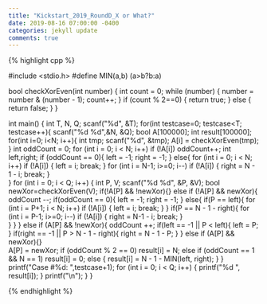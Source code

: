```yaml
---
title: "Kickstart_2019_RoundD_X or What?"
date: 2019-08-16 07:00:00 -0400
categories: jekyll update
comments: true
---
```


{% highlight cpp %}

#include <stdio.h>
#define MIN(a,b) (a>b?b:a)

bool checkXorEven(int number) {
	int count = 0;
	while (number) {
		number = number & (number - 1);
		count++;
	}
	if (count % 2==0) {
		return true;
	}
	else {
		return false;
	}
}

int main()
{
    int T, N, Q;
    scanf("%d", &T);
    for(int testcase=0; testcase<T; testcase++){
        scanf("%d %d",&N, &Q);
	bool A[100000];
        int result[100000];
        for(int i=0; i<N; i++){
			int tmp;
            scanf("%d", &tmp);
			A[i] = checkXorEven(tmp);
        } 
       	int oddCount = 0;
		for (int i = 0; i < N; i++)
			if (!A[i])
				oddCount++; 
		int left,right;
		if (oddCount == 0){
		    left = -1;
		    right = -1;
		}
		else{
			for (int i = 0; i < N; i++)
				if (!A[i]) {
					left = i;
					break;
				}
			for (int i = N-1; i>=0; i--)
				if (!A[i]) {
					right = N - 1 - i;
					break;
				}		    
		}
        	for (int i = 0; i < Q; i++) {
			int P, V;
			scanf("%d %d", &P, &V);
			bool newXor=checkXorEven(V);
			if(!A[P] && !newXor){}
			else if (!A[P] && newXor){
			    oddCount --;
			    if(oddCount == 0){
			        left = -1;
			        right = -1;
			    }
			    else{
			        if(P == left){
			            for (int i = P+1; i < N; i++)
				            if (!A[i]) {
					         left = i;
					         break;
				            }
		    	    }
		    	    if(P == N - 1 - right){
		    	    	for (int i = P-1; i>=0; i--)
				            if (!A[i]) {
					            right = N-1 - i;
				            	break;
				            }    
			        }
			    }
			}
			else if (A[P] && !newXor){
			    oddCount ++;
			    if(left == -1 || P < left){
			        left = P;
			    }
			    if(right == -1 || P > N - 1 - right){
			        right = N - 1 - P;
			    }
			}
			else if (A[P] && newXor){}  
			A[P] = newXor;
			if (oddCount % 2 == 0)
				result[i] = N;
			else if (oddCount == 1 && N == 1)
				result[i] = 0;
			else {
				result[i] = N - 1 - MIN(left, right);
			}
        }
		printf("Case #%d: ",testcase+1);
		for (int i = 0; i < Q; i++) {
			printf("%d ", result[i]);
		}
		printf("\n");
    }
}

{% endhighlight %}
